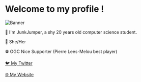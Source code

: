 # Welcome to my profile !

![Banner](https://stuff.junkjumper-projects.com/wp-content/uploads/2019/10/web-banner.jpg)

🍎 I'm JunkJumper, a shy 20 years old computer science student.

🌈 She/Her

⚽ OGC Nice Supporter (Pierre Lees-Melou best player)

[🐦 My Twitter](https://twitter.com/JunkJumper64)

[🌐 My Website](https://www.junkjumper-projects.com/)
